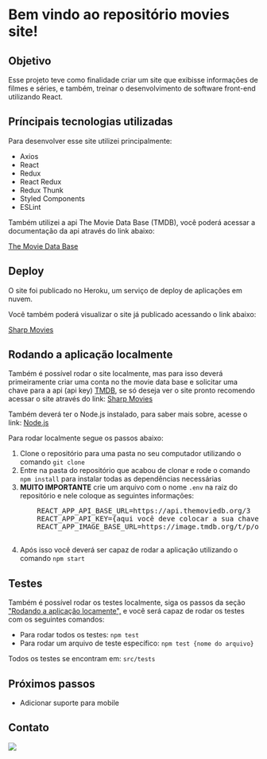 <h1>Bem vindo ao repositório movies site!</h1>
<h2>Objetivo</h2>
<p>Esse projeto teve como finalidade criar um site que exibisse informações de filmes e séries, e também, treinar o desenvolvimento de software front-end utilizando React.</p>
<h2>Príncipais tecnologias utilizadas</h2>
<p>Para desenvolver esse site utilizei principalmente:</p>
<ul>
  <li>Axios</li>
  <li>React</li>
  <li>Redux</li>
  <li>React Redux</li>
  <li>Redux Thunk</li>
  <li>Styled Components</li>
  <li>ESLint</li>
</ul>
<p>Também utilizei a api The Movie Data Base (TMDB), você poderá acessar a documentação da api através do link abaixo:</p>
<a href="https://www.themoviedb.org/documentation/api?language=pt-BR" target="_blank">The Movie Data Base</a>
<h2>Deploy</h2>
<p>O site foi publicado no Heroku, um serviço de deploy de aplicações em nuvem.</p>
<p>Você também poderá visualizar o site já publicado acessando o link abaixo:</p>
<a href="https://sharp-movies.herokuapp.com/movies" target="_blank">Sharp Movies</a>
<h2 id="local-running">Rodando a aplicação localmente</h2>
<p>Também é possível rodar o site localmente, mas para isso deverá primeiramente criar uma conta no the movie data base e solicitar uma chave para a api (api key) <a href="https://www.themoviedb.org/?language=pt-BR" target="_blank">TMDB</a>, se só deseja ver o site pronto recomendo acessar o site através do link: <a href="https://sharp-movies.herokuapp.com/movies" target="_blank">Sharp Movies</a></p>
<p>Também deverá ter o Node.js instalado, para saber mais sobre, acesse o link: <a href="https://nodejs.org/en/" target="_blank">Node.js</a></p>
<p>Para rodar localmente segue os passos abaixo:</p>
<ol>
  <li>Clone o repositório para uma pasta no seu computador utilizando o comando <code>git clone</code></li>
  <li>Entre na pasta do repositório que acabou de clonar e rode o comando <code>npm install</code> para instalar todas as dependências necessárias</li>
  <li>
    <strong>MUITO IMPORTANTE</strong> crie um arquivo com o nome <code>.env</code> na raiz do repositório e nele coloque as seguintes informações:
  </li>
  <pre>
    REACT_APP_API_BASE_URL=https://api.themoviedb.org/3
    REACT_APP_API_KEY={aqui você deve colocar a sua chave que solicitou no The Movie Data Base}
    REACT_APP_IMAGE_BASE_URL=https://image.tmdb.org/t/p/original
  </pre>
  <li>Após isso você deverá ser capaz de rodar a aplicação utilizando o comando <code>npm start</code></li>
</ol>
<h2>Testes</h2>
<p>Também é possível rodar os testes localmente, siga os passos da seção <a href="#local-running">"Rodando a aplicação locamente",</a> e você será capaz de rodar os testes com os seguintes comandos:</p>
<ul>
  <li>Para rodar todos os testes: <code>npm test</code></li>
  <li>Para rodar um arquivo de teste específico: <code>npm test {nome do arquivo}</code></li>
</ul>
<p>Todos os testes se encontram em: <code>src/tests</code></p>
<h2>Próximos passos</h2>
<ul>
  <li>Adicionar suporte para mobile</li>
</ul>
<h2>Contato</h2>
<a href="https://www.linkedin.com/in/josimar-souza-brito/" target="_blank"><img src="https://img.shields.io/badge/LinkedIn-0077B5?style=for-the-badge&logo=linkedin&logoColor=white" /></a>